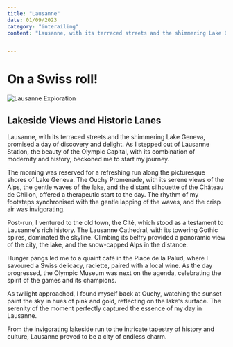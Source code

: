 ```yaml
---
title: "Lausanne" 
date: 01/09/2023
category: "interailing"
content: "Lausanne, with its terraced streets and the shimmering Lake Geneva, promised a ..."


---
```

# On a Swiss roll!

![Lausanne Exploration](/images/lausanne.jpg)

## Lakeside Views and Historic Lanes

Lausanne, with its terraced streets and the shimmering Lake Geneva, promised a day of discovery and delight. As I stepped out of Lausanne Station, the beauty of the Olympic Capital, with its combination of modernity and history, beckoned me to start my journey.

The morning was reserved for a refreshing run along the picturesque shores of Lake Geneva. The Ouchy Promenade, with its serene views of the Alps, the gentle waves of the lake, and the distant silhouette of the Château de Chillon, offered a therapeutic start to the day. The rhythm of my footsteps synchronised with the gentle lapping of the waves, and the crisp air was invigorating.

Post-run, I ventured to the old town, the Cité, which stood as a testament to Lausanne's rich history. The Lausanne Cathedral, with its towering Gothic spires, dominated the skyline. Climbing its belfry provided a panoramic view of the city, the lake, and the snow-capped Alps in the distance.

Hunger pangs led me to a quaint café in the Place de la Palud, where I savoured a Swiss delicacy, raclette, paired with a local wine. As the day progressed, the Olympic Museum was next on the agenda, celebrating the spirit of the games and its champions.

As twilight approached, I found myself back at Ouchy, watching the sunset paint the sky in hues of pink and gold, reflecting on the lake's surface. The serenity of the moment perfectly captured the essence of my day in Lausanne.

From the invigorating lakeside run to the intricate tapestry of history and culture, Lausanne proved to be a city of endless charm.

